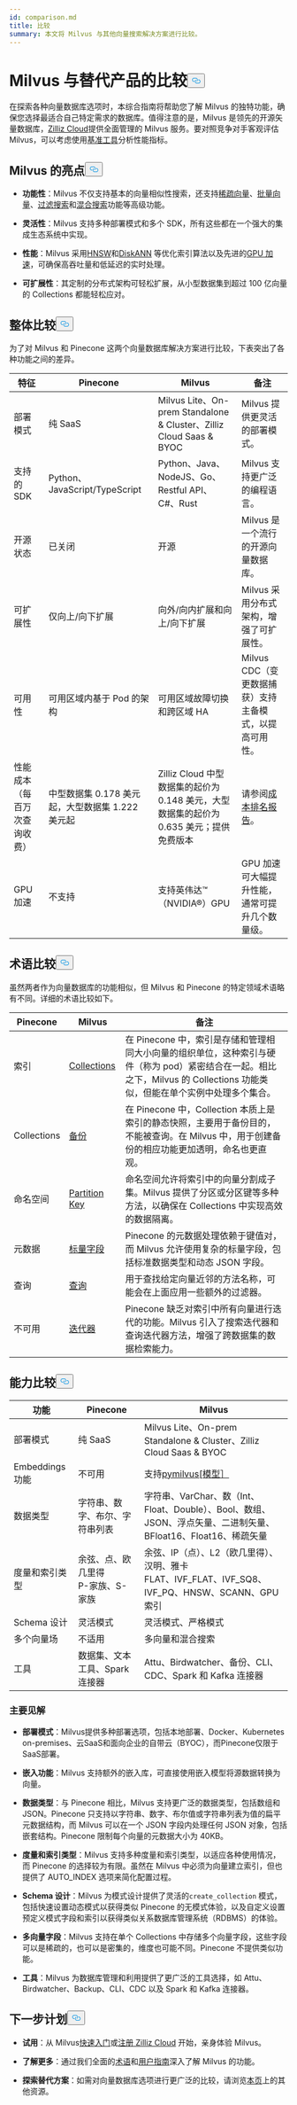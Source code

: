 ```yaml
---
id: comparison.md
title: 比较
summary: 本文将 Milvus 与其他向量搜索解决方案进行比较。
---
```

<h1 id="Comparing-Milvus-with-Alternatives" class="common-anchor-header">Milvus 与替代产品的比较<button data-href="#Comparing-Milvus-with-Alternatives" class="anchor-icon" translate="no">
      <svg translate="no"
        aria-hidden="true"
        focusable="false"
        height="20"
        version="1.1"
        viewBox="0 0 16 16"
        width="16"
      >
        <path
          fill="#0092E4"
          fill-rule="evenodd"
          d="M4 9h1v1H4c-1.5 0-3-1.69-3-3.5S2.55 3 4 3h4c1.45 0 3 1.69 3 3.5 0 1.41-.91 2.72-2 3.25V8.59c.58-.45 1-1.27 1-2.09C10 5.22 8.98 4 8 4H4c-.98 0-2 1.22-2 2.5S3 9 4 9zm9-3h-1v1h1c1 0 2 1.22 2 2.5S13.98 12 13 12H9c-.98 0-2-1.22-2-2.5 0-.83.42-1.64 1-2.09V6.25c-1.09.53-2 1.84-2 3.25C6 11.31 7.55 13 9 13h4c1.45 0 3-1.69 3-3.5S14.5 6 13 6z"
        ></path>
      </svg>
    </button></h1><p>在探索各种向量数据库选项时，本综合指南将帮助您了解 Milvus 的独特功能，确保您选择最适合自己特定需求的数据库。值得注意的是，Milvus 是领先的开源矢量数据库，<a href="https://zilliz.com/cloud">Zilliz Cloud</a>提供全面管理的 Milvus 服务。要对照竞争对手客观评估 Milvus，可以考虑使用<a href="https://github.com/zilliztech/VectorDBBench#quick-start">基准工具</a>分析性能指标。</p>
<h2 id="Milvus-highlights" class="common-anchor-header">Milvus 的亮点<button data-href="#Milvus-highlights" class="anchor-icon" translate="no">
      <svg translate="no"
        aria-hidden="true"
        focusable="false"
        height="20"
        version="1.1"
        viewBox="0 0 16 16"
        width="16"
      >
        <path
          fill="#0092E4"
          fill-rule="evenodd"
          d="M4 9h1v1H4c-1.5 0-3-1.69-3-3.5S2.55 3 4 3h4c1.45 0 3 1.69 3 3.5 0 1.41-.91 2.72-2 3.25V8.59c.58-.45 1-1.27 1-2.09C10 5.22 8.98 4 8 4H4c-.98 0-2 1.22-2 2.5S3 9 4 9zm9-3h-1v1h1c1 0 2 1.22 2 2.5S13.98 12 13 12H9c-.98 0-2-1.22-2-2.5 0-.83.42-1.64 1-2.09V6.25c-1.09.53-2 1.84-2 3.25C6 11.31 7.55 13 9 13h4c1.45 0 3-1.69 3-3.5S14.5 6 13 6z"
        ></path>
      </svg>
    </button></h2><ul>
<li><p><strong>功能性</strong>：Milvus 不仅支持基本的向量相似性搜索，还支持<a href="https://milvus.io/docs/sparse_vector.md">稀疏向量</a>、<a href="https://milvus.io/docs/single-vector-search.md#Bulk-vector-search">批量向量</a>、<a href="https://milvus.io/docs/single-vector-search.md#Filtered-search">过滤搜索</a>和<a href="https://milvus.io/docs/multi-vector-search.md">混合搜索</a>功能等高级功能。</p></li>
<li><p><strong>灵活性</strong>：Milvus 支持多种部署模式和多个 SDK，所有这些都在一个强大的集成生态系统中实现。</p></li>
<li><p><strong>性能</strong>：Milvus 采用<a href="https://milvus.io/docs/index.md#HNSW">HNSW</a>和<a href="https://milvus.io/docs/disk_index.md">DiskANN</a> 等优化索引算法以及先进的<a href="https://milvus.io/docs/gpu_index.md">GPU 加速</a>，可确保高吞吐量和低延迟的实时处理。</p></li>
<li><p><strong>可扩展性</strong>：其定制的分布式架构可轻松扩展，从小型数据集到超过 100 亿向量的 Collections 都能轻松应对。</p></li>
</ul>
<h2 id="Overall-comparison" class="common-anchor-header">整体比较<button data-href="#Overall-comparison" class="anchor-icon" translate="no">
      <svg translate="no"
        aria-hidden="true"
        focusable="false"
        height="20"
        version="1.1"
        viewBox="0 0 16 16"
        width="16"
      >
        <path
          fill="#0092E4"
          fill-rule="evenodd"
          d="M4 9h1v1H4c-1.5 0-3-1.69-3-3.5S2.55 3 4 3h4c1.45 0 3 1.69 3 3.5 0 1.41-.91 2.72-2 3.25V8.59c.58-.45 1-1.27 1-2.09C10 5.22 8.98 4 8 4H4c-.98 0-2 1.22-2 2.5S3 9 4 9zm9-3h-1v1h1c1 0 2 1.22 2 2.5S13.98 12 13 12H9c-.98 0-2-1.22-2-2.5 0-.83.42-1.64 1-2.09V6.25c-1.09.53-2 1.84-2 3.25C6 11.31 7.55 13 9 13h4c1.45 0 3-1.69 3-3.5S14.5 6 13 6z"
        ></path>
      </svg>
    </button></h2><p>为了对 Milvus 和 Pinecone 这两个向量数据库解决方案进行比较，下表突出了各种功能之间的差异。</p>
<table>
<thead>
<tr><th>特征</th><th>Pinecone</th><th>Milvus</th><th>备注</th></tr>
</thead>
<tbody>
<tr><td>部署模式</td><td>纯 SaaS</td><td>Milvus Lite、On-prem Standalone &amp; Cluster、Zilliz Cloud Saas &amp; BYOC</td><td>Milvus 提供更灵活的部署模式。</td></tr>
<tr><td>支持的 SDK</td><td>Python、JavaScript/TypeScript</td><td>Python、Java、NodeJS、Go、Restful API、C#、Rust</td><td>Milvus 支持更广泛的编程语言。</td></tr>
<tr><td>开源状态</td><td>已关闭</td><td>开源</td><td>Milvus 是一个流行的开源向量数据库。</td></tr>
<tr><td>可扩展性</td><td>仅向上/向下扩展</td><td>向外/向内扩展和向上/向下扩展</td><td>Milvus 采用分布式架构，增强了可扩展性。</td></tr>
<tr><td>可用性</td><td>可用区域内基于 Pod 的架构</td><td>可用区域故障切换和跨区域 HA</td><td>Milvus CDC（变更数据捕获）支持主备模式，以提高可用性。</td></tr>
<tr><td>性能成本（每百万次查询收费）</td><td>中型数据集 0.178 美元起，大型数据集 1.222 美元起</td><td>Zilliz Cloud 中型数据集的起价为 0.148 美元，大型数据集的起价为 0.635 美元；提供免费版本</td><td>请参阅<a href="https://zilliz.com/vector-database-benchmark-tool?database=ZillizCloud,Milvus,ElasticCloud,PgVector,Pinecone,QdrantCloud,WeaviateCloud&amp;dataset=medium&amp;filter=none,low,high&amp;tab=2">成本排名报告</a>。</td></tr>
<tr><td>GPU 加速</td><td>不支持</td><td>支持英伟达™（NVIDIA®）GPU</td><td>GPU 加速可大幅提升性能，通常可提升几个数量级。</td></tr>
</tbody>
</table>
<h2 id="Terminology-comparison" class="common-anchor-header">术语比较<button data-href="#Terminology-comparison" class="anchor-icon" translate="no">
      <svg translate="no"
        aria-hidden="true"
        focusable="false"
        height="20"
        version="1.1"
        viewBox="0 0 16 16"
        width="16"
      >
        <path
          fill="#0092E4"
          fill-rule="evenodd"
          d="M4 9h1v1H4c-1.5 0-3-1.69-3-3.5S2.55 3 4 3h4c1.45 0 3 1.69 3 3.5 0 1.41-.91 2.72-2 3.25V8.59c.58-.45 1-1.27 1-2.09C10 5.22 8.98 4 8 4H4c-.98 0-2 1.22-2 2.5S3 9 4 9zm9-3h-1v1h1c1 0 2 1.22 2 2.5S13.98 12 13 12H9c-.98 0-2-1.22-2-2.5 0-.83.42-1.64 1-2.09V6.25c-1.09.53-2 1.84-2 3.25C6 11.31 7.55 13 9 13h4c1.45 0 3-1.69 3-3.5S14.5 6 13 6z"
        ></path>
      </svg>
    </button></h2><p>虽然两者作为向量数据库的功能相似，但 Milvus 和 Pinecone 的特定领域术语略有不同。详细的术语比较如下。</p>
<table>
<thead>
<tr><th>Pinecone</th><th>Milvus</th><th>备注</th></tr>
</thead>
<tbody>
<tr><td>索引</td><td><a href="https://zilliz.com/comparison">Collections</a></td><td>在 Pinecone 中，索引是存储和管理相同大小向量的组织单位，这种索引与硬件（称为 pod）紧密结合在一起。相比之下，Milvus 的 Collections 功能类似，但能在单个实例中处理多个集合。</td></tr>
<tr><td>Collections</td><td><a href="https://milvus.io/docs/milvus_backup_overview.md#Milvus-Backup">备份</a></td><td>在 Pinecone 中，Collection 本质上是索引的静态快照，主要用于备份目的，不能被查询。在 Milvus 中，用于创建备份的相应功能更加透明，命名也更直观。</td></tr>
<tr><td>命名空间</td><td><a href="https://milvus.io/docs/use-partition-key.md#Use-Partition-Key">Partition Key</a></td><td>命名空间允许将索引中的向量分割成子集。Milvus 提供了分区或分区键等多种方法，以确保在 Collections 中实现高效的数据隔离。</td></tr>
<tr><td>元数据</td><td><a href="https://milvus.io/docs/boolean.md">标量字段</a></td><td>Pinecone 的元数据处理依赖于键值对，而 Milvus 允许使用复杂的标量字段，包括标准数据类型和动态 JSON 字段。</td></tr>
<tr><td>查询</td><td><a href="https://milvus.io/docs/single-vector-search.md">查询</a></td><td>用于查找给定向量近邻的方法名称，可能会在上面应用一些额外的过滤器。</td></tr>
<tr><td>不可用</td><td><a href="https://milvus.io/docs/with-iterators.md">迭代器</a></td><td>Pinecone 缺乏对索引中所有向量进行迭代的功能。Milvus 引入了搜索迭代器和查询迭代器方法，增强了跨数据集的数据检索能力。</td></tr>
</tbody>
</table>
<h2 id="Capability-comparison" class="common-anchor-header">能力比较<button data-href="#Capability-comparison" class="anchor-icon" translate="no">
      <svg translate="no"
        aria-hidden="true"
        focusable="false"
        height="20"
        version="1.1"
        viewBox="0 0 16 16"
        width="16"
      >
        <path
          fill="#0092E4"
          fill-rule="evenodd"
          d="M4 9h1v1H4c-1.5 0-3-1.69-3-3.5S2.55 3 4 3h4c1.45 0 3 1.69 3 3.5 0 1.41-.91 2.72-2 3.25V8.59c.58-.45 1-1.27 1-2.09C10 5.22 8.98 4 8 4H4c-.98 0-2 1.22-2 2.5S3 9 4 9zm9-3h-1v1h1c1 0 2 1.22 2 2.5S13.98 12 13 12H9c-.98 0-2-1.22-2-2.5 0-.83.42-1.64 1-2.09V6.25c-1.09.53-2 1.84-2 3.25C6 11.31 7.55 13 9 13h4c1.45 0 3-1.69 3-3.5S14.5 6 13 6z"
        ></path>
      </svg>
    </button></h2><table>
<thead>
<tr><th>功能</th><th>Pinecone</th><th>Milvus</th></tr>
</thead>
<tbody>
<tr><td>部署模式</td><td>纯 SaaS</td><td>Milvus Lite、On-prem Standalone &amp; Cluster、Zilliz Cloud Saas &amp; BYOC</td></tr>
<tr><td>Embeddings 功能</td><td>不可用</td><td>支持<a href="https://github.com/milvus-io/milvus-model">pymilvus[模型］</a></td></tr>
<tr><td>数据类型</td><td>字符串、数字、布尔、字符串列表</td><td>字符串、VarChar、数（Int、Float、Double）、Bool、数组、JSON、浮点矢量、二进制矢量、BFloat16、Float16、稀疏矢量</td></tr>
<tr><td>度量和索引类型</td><td>余弦、点、欧几里得<br/>P-家族、S-家族</td><td>余弦、IP（点）、L2（欧几里得）、汉明、雅卡<br/>FLAT、IVF_FLAT、IVF_SQ8、IVF_PQ、HNSW、SCANN、GPU 索引</td></tr>
<tr><td>Schema 设计</td><td>灵活模式</td><td>灵活模式、严格模式</td></tr>
<tr><td>多个向量场</td><td>不适用</td><td>多向量和混合搜索</td></tr>
<tr><td>工具</td><td>数据集、文本工具、Spark 连接器</td><td>Attu、Birdwatcher、备份、CLI、CDC、Spark 和 Kafka 连接器</td></tr>
</tbody>
</table>
<h3 id="Key-insights" class="common-anchor-header">主要见解</h3><ul>
<li><p><strong>部署模式</strong>：Milvus提供多种部署选项，包括本地部署、Docker、Kubernetes on-premises、云SaaS和面向企业的自带云（BYOC），而Pinecone仅限于SaaS部署。</p></li>
<li><p><strong>嵌入功能</strong>：Milvus 支持额外的嵌入库，可直接使用嵌入模型将源数据转换为向量。</p></li>
<li><p><strong>数据类型</strong>：与 Pinecone 相比，Milvus 支持更广泛的数据类型，包括数组和 JSON。Pinecone 只支持以字符串、数字、布尔值或字符串列表为值的扁平元数据结构，而 Milvus 可以在一个 JSON 字段内处理任何 JSON 对象，包括嵌套结构。Pinecone 限制每个向量的元数据大小为 40KB。</p></li>
<li><p><strong>度量和索引类型</strong>：Milvus 支持多种度量和索引类型，以适应各种使用情况，而 Pinecone 的选择较为有限。虽然在 Milvus 中必须为向量建立索引，但也提供了 AUTO_INDEX 选项来简化配置过程。</p></li>
<li><p><strong>Schema 设计</strong>：Milvus 为模式设计提供了灵活的<code translate="no">create_collection</code> 模式，包括快速设置动态模式以获得类似 Pinecone 的无模式体验，以及自定义设置预定义模式字段和索引以获得类似关系数据库管理系统（RDBMS）的体验。</p></li>
<li><p><strong>多向量字段</strong>：Milvus 支持在单个 Collections 中存储多个向量字段，这些字段可以是稀疏的，也可以是密集的，维度也可能不同。Pinecone 不提供类似功能。</p></li>
<li><p><strong>工具</strong>：Milvus 为数据库管理和利用提供了更广泛的工具选择，如 Attu、Birdwatcher、Backup、CLI、CDC 以及 Spark 和 Kafka 连接器。</p></li>
</ul>
<h2 id="Whats-next" class="common-anchor-header">下一步计划<button data-href="#Whats-next" class="anchor-icon" translate="no">
      <svg translate="no"
        aria-hidden="true"
        focusable="false"
        height="20"
        version="1.1"
        viewBox="0 0 16 16"
        width="16"
      >
        <path
          fill="#0092E4"
          fill-rule="evenodd"
          d="M4 9h1v1H4c-1.5 0-3-1.69-3-3.5S2.55 3 4 3h4c1.45 0 3 1.69 3 3.5 0 1.41-.91 2.72-2 3.25V8.59c.58-.45 1-1.27 1-2.09C10 5.22 8.98 4 8 4H4c-.98 0-2 1.22-2 2.5S3 9 4 9zm9-3h-1v1h1c1 0 2 1.22 2 2.5S13.98 12 13 12H9c-.98 0-2-1.22-2-2.5 0-.83.42-1.64 1-2.09V6.25c-1.09.53-2 1.84-2 3.25C6 11.31 7.55 13 9 13h4c1.45 0 3-1.69 3-3.5S14.5 6 13 6z"
        ></path>
      </svg>
    </button></h2><ul>
<li><p><strong>试用</strong>：从 Milvus<a href="https://milvus.io/docs/quickstart.md">快速入门</a>或<a href="https://docs.zilliz.com/docs/register-with-zilliz-cloud">注册 Zilliz Cloud</a> 开始，亲身体验 Milvus。</p></li>
<li><p><strong>了解更多</strong>：通过我们全面的<a href="/docs/zh/glossary.md">术语</a>和<a href="https://milvus.io/docs/manage-collections.md">用户指南</a>深入了解 Milvus 的功能。</p></li>
<li><p><strong>探索替代方案</strong>：如需对向量数据库选项进行更广泛的比较，请浏览<a href="https://zilliz.com/comparison">本页</a>上的其他资源。</p></li>
</ul>
